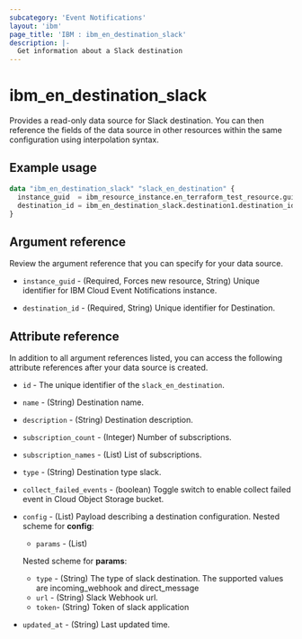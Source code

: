 ```yaml
---
subcategory: 'Event Notifications'
layout: 'ibm'
page_title: 'IBM : ibm_en_destination_slack'
description: |-
  Get information about a Slack destination
---
```


# ibm_en_destination_slack

Provides a read-only data source for Slack destination. You can then reference the fields of the data source in other resources within the same configuration using interpolation syntax.

## Example usage

```terraform
data "ibm_en_destination_slack" "slack_en_destination" {
  instance_guid  = ibm_resource_instance.en_terraform_test_resource.guid
  destination_id = ibm_en_destination_slack.destination1.destination_id
}
```

## Argument reference

Review the argument reference that you can specify for your data source.

- `instance_guid` - (Required, Forces new resource, String) Unique identifier for IBM Cloud Event Notifications instance.

- `destination_id` - (Required, String) Unique identifier for Destination.

## Attribute reference

In addition to all argument references listed, you can access the following attribute references after your data source is created.

- `id` - The unique identifier of the `slack_en_destination`.

- `name` - (String) Destination name.

- `description` - (String) Destination description.

- `subscription_count` - (Integer) Number of subscriptions.

- `subscription_names` - (List) List of subscriptions.

- `type` - (String) Destination type slack.

- `collect_failed_events` - (boolean) Toggle switch to enable collect failed event in Cloud Object Storage bucket.

- `config` - (List) Payload describing a destination configuration.
  Nested scheme for **config**:

  - `params` - (List)

  Nested scheme for **params**:

  - `type` - (String) The type of slack destination. The supported values are incoming_webhook and direct_message
  - `url` - (String) Slack Webhook url.
  - `token`- (String) Token of slack application

- `updated_at` - (String) Last updated time.
